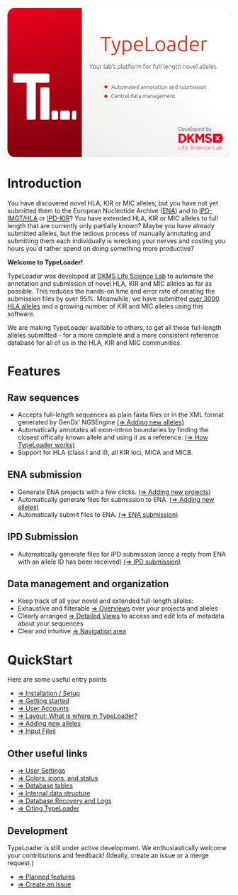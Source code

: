 ![SplashScreen](images/TypeLoaderSplash.png)
# Introduction

You have discovered novel HLA, KIR or MIC alleles, but you have not yet submitted them to the European Nucleotide Archive ([ENA](https://www.ebi.ac.uk/ena/submit)) and to [IPD-IMGT/HLA](https://www.ebi.ac.uk/ipd/imgt/hla/) or [IPD-KIR](https://www.ebi.ac.uk/ipd/kir/)? You have extended HLA, KIR or MIC alleles to full length that are currently only partially known? Maybe you have already submitted alleles, but the tedious process of manually annotating and submitting them each individually is wrecking your nerves and costing you hours you'd rather spend on doing something more productive?

**Welcome to TypeLoader!**

TypeLoader was developed at [DKMS Life Science Lab](https://dkms-lab.de/) to automate the annotation and submission of novel HLA, KIR and MIC alleles as far as possible. This reduces the hands-on time and error rate of creating the submission files by over 95%. Meanwhile, we have submitted [over 3000 HLA alleles](https://www.ncbi.nlm.nih.gov/pubmed/28547825) and a growing number of KIR and MIC alleles using this software. 

We are making TypeLoader available to others, to get all those full-length alleles submitted - for a more complete and a more consistent reference database for all of us in the HLA, KIR and MIC communities.

# Features
## Raw sequences
 * Accepts full-length sequences as plain fasta files or in the XML format generated by GenDx' NGSEngine [(=> Adding new alleles)](new_allele.md)
 * Automatically annotates all exon-intron boundaries by finding the closest offically known allele and using it as a reference. [(=> How TypeLoader works)](typeloader_core.md)
 * Support for HLA (class I and II), all KIR loci, MICA and MICB.

## ENA submission
 * Generate ENA projects with a few clicks. [(=> Adding new projects)](new_project.md)
 * Automatically generate files for submission to ENA. [(=> Adding new alleles)](new_allele.md)
 * Automatically submit files to ENA. [(=> ENA submission)](submission_ena.md)

## IPD Submission
 * Automatically generate files for IPD submission (once a reply from ENA with an allele ID has been received) [(=> IPD submission)](submission_ipd.md)

## Data management and organization
 * Keep track of all your novel and extended full-length alleles:
  * Exhaustive and filterable [=> Overviews](overviews.md) over your projects and alleles
  * Clearly arranged [=> Detailed Views](detailed_views.md) to access and edit lots of metadata about your sequences
  * Clear and intuitive [=> Navigation area](navigation.md) 

# QuickStart

Here are some useful entry points

* [=> Installation / Setup](setup.md)
* [=> Getting started](first_start.md)
* [=> User Accounts](users.md)
* [=> Layout: What is where in TypeLoader?](layout.md)
* [=> Adding new alleles](new_allele.md)
* [=> Input Files](input_files.md)

## Other useful links
* [=> User Settings](settings.md)
* [=> Colors, icons, and status](colors_icons.md)
* [=> Database tables](tables.md)
* [=> Internal data structure](data_structure.md)
* [=> Database Recovery and Logs](recovery_logs.md)
* [=> Citing TypeLoader](citations.md)

## Development
TypeLoader is still under active development. We enthusiastically welcome your contributions and feedback! (Ideally, create an issue or a merge request.)

* [=> Planned features](future.md)
* [=> Create an issue](https://github.com/DKMS-LSL/typeloader/issues)
 
